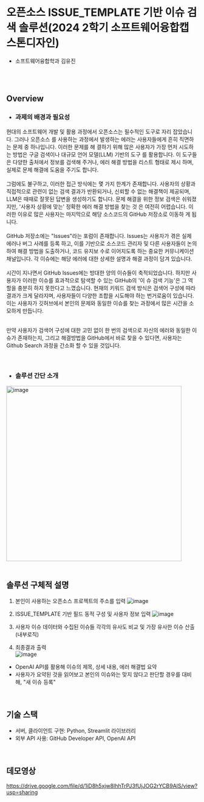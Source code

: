 # 오픈소스 ISSUE_TEMPLATE 기반 이슈 검색 솔루션(2024 2학기 소프트웨어융합캡스톤디자인)
* 소프트웨어융합학과 김유진
<br>
<br>

## Overview
* ### 과제의 배경과 필요성<br>
현대의 소프트웨어 개발 및 활용 과정에서 오픈소스는 필수적인 도구로 자리 잡았습니다. 그러나 오픈소스
를 사용하는 과정에서 발생하는 에러는 사용자들에게 흔히 직면하는 문제 중 하나입니다. 이러한 문제를 해
결하기 위해 많은 사용자가 가장 먼저 시도하는 방법은 구글 검색이나 대규모 언어 모델(LLM) 기반의 도구
를 활용합니다. 이 도구들은 다양한 출처에서 정보를 검색해 주거나, 에러 해결 방법을 리스트 형태로 제시
하며, 실제로 문제 해결에 도움을 주기도 합니다.<br><br>
그럼에도 불구하고, 이러한 접근 방식에는 몇 가지 한계가 존재합니다. 사용자의 상황과 직접적으로 관련이 
없는 검색 결과가 반환되거나, 신뢰할 수 없는 해결책이 제공되며, LLM은 때때로 잘못된 답변을 생성하기도 
합니다. 문제 해결을 위한 정보 검색은 쉬워졌지만, '사용자 상황에 맞는' 정확한 에러 해결 방법을 찾는 것
은 여전히 어렵습니다. 이러한 이유로 많은 사용자는 마지막으로 해당 소스코드의 GitHub 저장소로 이동하
게 됩니다.<br><br>
 GitHub 저장소에는 "Issues"라는 포럼이 존재합니다. Issues는 사용자가 겪은 실제 에러나 버그 사례를 등록
하고, 이를 기반으로 소스코드 관리자 및 다른 사용자들이 논의하여 해결 방법을 도출하거나, 코드 유지보
수로 이어지도록 하는 중요한 커뮤니케이션 채널입니다. 각 이슈에는 해당 에러에 대한 상세한 설명과 해결 
과정이 담겨 있습니다.<br><br>
시간이 지나면서 GitHub Issues에는 방대한 양의 이슈들이 축적되었습니다. 하지만 사용자가 이러한 이슈를 효과적으로 탐색할 수 있는 GitHub의 '이
슈 검색 기능'은 그 역할을 충분히 하지 못한다고 느꼈습니다. 현재의 키워드 검색 방식은 검색어 구성에 
따라 결과가 크게 달라지며, 사용자들이 다양한 조합을 시도해야 하는 번거로움이 있습니다. 이는 사용자가 
깃허브에서 본인의 문제와 동일한 이슈를 찾는 과정에서 많은 시간을 소모하게 만듭니다. <br><br>

만약 사용자가 검색어 구성에 대한 고민 없이 한 번의 검색으로 자신의 에러와 동일한 이슈가 존재하는지, 
그리고 해결방법을 GitHub에서 바로 찾을 수 있다면, 사용자는 Github Search 과정을 간소화 할 수 있을 
것입니다.<br><br>
<br>
* ### 솔루션 간단 소개<br>

<img width="461" alt="image" src="https://github.com/user-attachments/assets/d08b9c93-b099-4f76-9f50-4f1525ae9740" />
<br>
<br>

## 솔루션 구체적 설명
1. 본인이 사용하는 오픈소스 프로젝트의 주소를 입력
![image](https://github.com/user-attachments/assets/718be9ec-f6b4-424d-833d-d7fec40754f8)
2. ISSUE_TEMPLATE 기반 필드 동적 구성 및 사용자 정보 입력
![image](https://github.com/user-attachments/assets/bb95b014-2d26-4dff-ad43-2220493521e4)

3. 사용자 이슈 데이터와 수집된 이슈들 각각의 유사도 비교 및 가장 유사한 이슈 산출(내부로직)
4. 최종결과 출력<br>
![image](https://github.com/user-attachments/assets/ad5f9a26-50b2-4313-a545-714c834f15b8)

- OpenAI API를 활용해 이슈의 제목, 상세 내용, 에러 해결법 요약<br>
- 사용자가 요약된 것을 읽어보고 본인의 이슈와는 맞지 않다고 판단할 경우를 대비해, "새 이슈 등록" <br>
<br>

## 기술 스택
- 서버, 클라이언트 구현: Python, Streamlit 라이브러리
- 외부 API 사용: GitHub Developer API, OpenAI API
<br>

## 데모영상 
https://drive.google.com/file/d/1iD8h5xjw8IhhTrPJ3fUjJOG2rYCB9AlS/view?usp=sharing 

